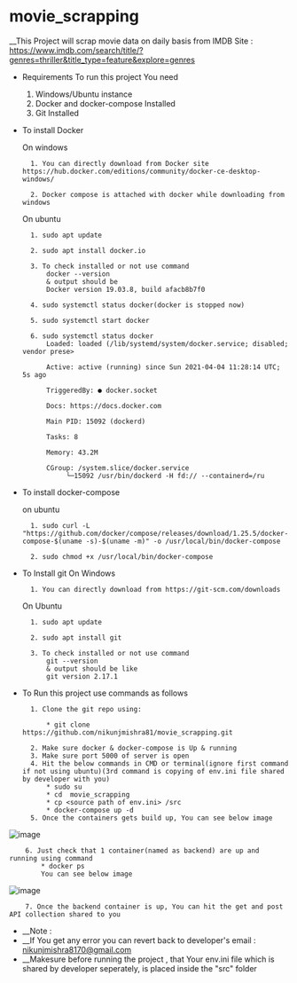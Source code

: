 # movie_scrapping



__This Project will scrap movie data on daily basis from IMDB Site : https://www.imdb.com/search/title/?genres=thriller&title_type=feature&explore=genres

* Requirements To run this project You need 

	1. Windows/Ubuntu instance
	2. Docker and docker-compose Installed
	3. Git Installed

* To install Docker

	On windows
	
		1. You can directly download from Docker site https://hub.docker.com/editions/community/docker-ce-desktop-windows/
		
		2. Docker compose is attached with docker while downloading from windows
		
	
	On ubuntu
	
		1. sudo apt update
		
		2. sudo apt install docker.io
		
		3. To check installed or not use command
			docker --version
			& output should be
			Docker version 19.03.8, build afacb8b7f0
		
		4. sudo systemctl status docker(docker is stopped now)
		
		5. sudo systemctl start docker
		
		6. sudo systemctl status docker
			Loaded: loaded (/lib/systemd/system/docker.service; disabled; vendor prese>
			
			Active: active (running) since Sun 2021-04-04 11:28:14 UTC; 5s ago
			
			TriggeredBy: ● docker.socket
			
			Docs: https://docs.docker.com
			
			Main PID: 15092 (dockerd)
			
			Tasks: 8
			
			Memory: 43.2M
			
			CGroup: /system.slice/docker.service
			     └─15092 /usr/bin/dockerd -H fd:// --containerd=/ru

* To install docker-compose
		
	on ubuntu
	
		1. sudo curl -L "https://github.com/docker/compose/releases/download/1.25.5/docker-compose-$(uname -s)-$(uname -m)" -o /usr/local/bin/docker-compose

		2. sudo chmod +x /usr/local/bin/docker-compose

* To Install git
	On Windows
	
		1. You can directly download from https://git-scm.com/downloads
	On Ubuntu 	
		
		1. sudo apt update 

		2. sudo apt install git

		3. To check installed or not use command
			git --version
			& output should be like
			git version 2.17.1


* To Run this project use commands as follows


		1. Clone the git repo using:

			* git clone https://github.com/nikunjmishra81/movie_scrapping.git

		2. Make sure docker & docker-compose is Up & running
		3. Make sure port 5000 of server is open
		4. Hit the below commands in CMD or terminal(ignore first command if not using ubuntu)(3rd command is copying of env.ini file shared by developer with you)
			* sudo su
			* cd  movie_scrapping
			* cp <source path of env.ini> /src
			* docker-compose up -d
		5. Once the containers gets build up, You can see below image
			

			
![image](https://user-images.githubusercontent.com/35936741/115464546-e1880700-a24a-11eb-927e-102944d8ae77.png)
		
		6. Just check that 1 container(named as backend) are up and running using command
			* docker ps
			You can see below image
			
			
![image](https://user-images.githubusercontent.com/35936741/115464597-f1075000-a24a-11eb-9c9c-7e4a9c90e886.png)


		7. Once the backend container is up, You can hit the get and post API collection shared to you
	


* __Note : 
* __If You get any error you can revert back to developer's email : nikunjmishra8170@gmail.com
* __Makesure before running the project , that Your env.ini file which is shared by developer seperately, is placed inside the "src" folder 
	
